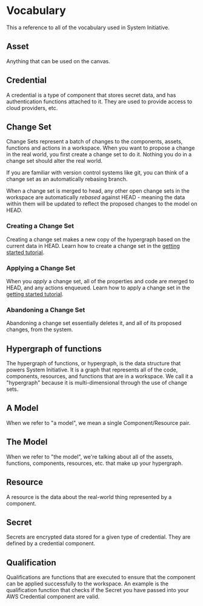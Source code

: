# Vocabulary

This a reference to all of the vocabulary used in System Initiative.

## Asset

Anything that can be used on the canvas.

## Credential

A credential is a type of component that stores secret data, and has
authentication functions attached to it. They are used to provide access to
cloud providers, etc.

## Change Set

Change Sets represent a batch of changes to the components, assets, functions
and actions in a workspace. When you want to propose a change in the real world,
you first create a change set to do it. Nothing you do in a change set should
alter the real world.

If you are familiar with version control systems like git, you can think of a
change set as an automatically rebasing branch.

When a change set is merged to head, any other open change sets in the workspace
are automatically _rebased_ against HEAD - meaning the data within them will be
updated to reflect the proposed changes to the model on HEAD.

### Creating a Change Set

Creating a change set makes a new copy of the hypergraph based on the current
data in HEAD. Learn how to create a change set in the
[getting started tutorial](/tutorials/getting-started).

### Applying a Change Set

When you _apply_ a change set, all of the properties and code are merged to
HEAD, and any actions enqueued. Learn how to apply a change set in the
[getting started tutorial](/tutorials/getting-started).

### Abandoning a Change Set

Abandoning a change set essentially deletes it, and all of its proposed changes,
from the system.

## Hypergraph of functions

The hypergraph of functions, or hypergraph, is the data structure that powers
System Initiative. It is a graph that represents all of the code, components,
resources, and functions that are in a workspace. We call it a "hypergraph"
because it is multi-dimensional through the use of change sets.

## A Model

When we refer to "a model", we mean a single Component/Resource pair.

## The Model

When we refer to "the model", we're talking about all of the assets, functions,
components, resources, etc. that make up your hypergraph.

## Resource

A resource is the data about the real-world thing represented by a component.

## Secret

Secrets are encrypted data stored for a given type of credential. They are
defined by a credential component.

## Qualification

Qualifications are functions that are executed to ensure that the component can
be applied successfully to the workspace. An example is the qualification
function that checks if the Secret you have passed into your AWS Credential
component are valid.
